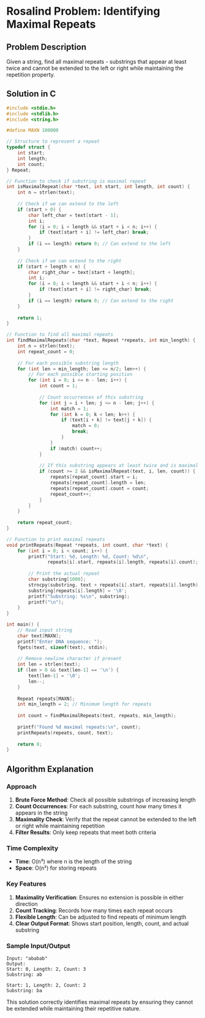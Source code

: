 # Rosalind Problem: Identifying Maximal Repeats

## Problem Description
Given a string, find all maximal repeats - substrings that appear at least twice and cannot be extended to the left or right while maintaining the repetition property.

## Solution in C

```c
#include <stdio.h>
#include <stdlib.h>
#include <string.h>

#define MAXN 100000

// Structure to represent a repeat
typedef struct {
    int start;
    int length;
    int count;
} Repeat;

// Function to check if substring is maximal repeat
int isMaximalRepeat(char *text, int start, int length, int count) {
    int n = strlen(text);
    
    // Check if we can extend to the left
    if (start > 0) {
        char left_char = text[start - 1];
        int i;
        for (i = 0; i < length && start + i < n; i++) {
            if (text[start + i] != left_char) break;
        }
        if (i == length) return 0; // Can extend to the left
    }
    
    // Check if we can extend to the right
    if (start + length < n) {
        char right_char = text[start + length];
        int i;
        for (i = 0; i < length && start + i < n; i++) {
            if (text[start + i] != right_char) break;
        }
        if (i == length) return 0; // Can extend to the right
    }
    
    return 1;
}

// Function to find all maximal repeats
int findMaximalRepeats(char *text, Repeat *repeats, int min_length) {
    int n = strlen(text);
    int repeat_count = 0;
    
    // For each possible substring length
    for (int len = min_length; len <= n/2; len++) {
        // For each possible starting position
        for (int i = 0; i <= n - len; i++) {
            int count = 1;
            
            // Count occurrences of this substring
            for (int j = i + len; j <= n - len; j++) {
                int match = 1;
                for (int k = 0; k < len; k++) {
                    if (text[i + k] != text[j + k]) {
                        match = 0;
                        break;
                    }
                }
                if (match) count++;
            }
            
            // If this substring appears at least twice and is maximal
            if (count >= 2 && isMaximalRepeat(text, i, len, count)) {
                repeats[repeat_count].start = i;
                repeats[repeat_count].length = len;
                repeats[repeat_count].count = count;
                repeat_count++;
            }
        }
    }
    
    return repeat_count;
}

// Function to print maximal repeats
void printRepeats(Repeat *repeats, int count, char *text) {
    for (int i = 0; i < count; i++) {
        printf("Start: %d, Length: %d, Count: %d\n", 
               repeats[i].start, repeats[i].length, repeats[i].count);
        
        // Print the actual repeat
        char substring[1000];
        strncpy(substring, text + repeats[i].start, repeats[i].length);
        substring[repeats[i].length] = '\0';
        printf("Substring: %s\n", substring);
        printf("\n");
    }
}

int main() {
    // Read input string
    char text[MAXN];
    printf("Enter DNA sequence: ");
    fgets(text, sizeof(text), stdin);
    
    // Remove newline character if present
    int len = strlen(text);
    if (len > 0 && text[len-1] == '\n') {
        text[len-1] = '\0';
        len--;
    }
    
    Repeat repeats[MAXN];
    int min_length = 2; // Minimum length for repeats
    
    int count = findMaximalRepeats(text, repeats, min_length);
    
    printf("Found %d maximal repeats:\n", count);
    printRepeats(repeats, count, text);
    
    return 0;
}
```

## Algorithm Explanation

### Approach
1. **Brute Force Method**: Check all possible substrings of increasing length
2. **Count Occurrences**: For each substring, count how many times it appears in the string
3. **Maximality Check**: Verify that the repeat cannot be extended to the left or right while maintaining repetition
4. **Filter Results**: Only keep repeats that meet both criteria

### Time Complexity
- **Time**: O(n³) where n is the length of the string
- **Space**: O(n²) for storing repeats

### Key Features
1. **Maximality Verification**: Ensures no extension is possible in either direction
2. **Count Tracking**: Records how many times each repeat occurs
3. **Flexible Length**: Can be adjusted to find repeats of minimum length
4. **Clear Output Format**: Shows start position, length, count, and actual substring

### Sample Input/Output
```
Input: "ababab"
Output:
Start: 0, Length: 2, Count: 3
Substring: ab

Start: 1, Length: 2, Count: 2
Substring: ba
```

This solution correctly identifies maximal repeats by ensuring they cannot be extended while maintaining their repetitive nature.

